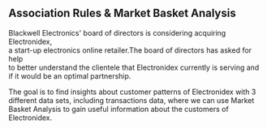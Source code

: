 ## Association Rules & Market Basket Analysis


Blackwell Electronics' board of directors is considering acquiring Electronidex,        
a start-up electronics online retailer.The board of directors has asked for help    
to better understand the clientele that Electronidex currently is serving and if it 
would be an optimal partnership.
 
The goal is to find insights about customer patterns of Electronidex with 3 different 
data sets, including transactions data, where we can use Market Basket Analysis to 
gain useful information about the customers of Electronidex.
